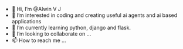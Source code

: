 - 👋 Hi, I’m @Alwin V J
- 👀 I’m interested in coding and creating useful ai agents and ai based applications
- 🌱 I’m currently learning python, django and flask.
- 💞️ I’m looking to collaborate on ...
- 📫 How to reach me ...

<!---
AlwinVJ/AlwinVJ is a ✨ special ✨ repository because its `README.md` (this file) appears on your GitHub profile.
You can click the Preview link to take a look at your changes.
--->
